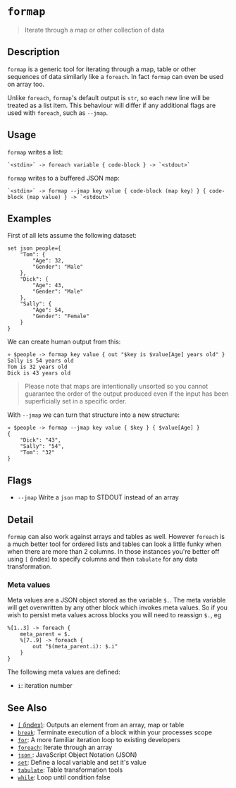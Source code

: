 # `formap`

> Iterate through a map or other collection of data

## Description

`formap` is a generic tool for iterating through a map, table or other
sequences of data similarly like a `foreach`. In fact `formap` can even be
used on array too.

Unlike `foreach`, `formap`'s default output is `str`, so each new line will be
treated as a list item. This behaviour will differ if any additional flags are
used with `foreach`, such as `--jmap`.

## Usage

`formap` writes a list:

    `<stdin>` -> foreach variable { code-block } -> `<stdout>`

`formap` writes to a buffered JSON map:

    `<stdin>` -> formap --jmap key value { code-block (map key) } { code-block (map value) } -> `<stdout>`

## Examples

First of all lets assume the following dataset:

    set json people={
        "Tom": {
            "Age": 32,
            "Gender": "Male"
        },
        "Dick": {
            "Age": 43,
            "Gender": "Male"
        },
        "Sally": {
            "Age": 54,
            "Gender": "Female"
        }
    }

We can create human output from this:

    » $people -> formap key value { out "$key is $value[Age] years old" }
    Sally is 54 years old
    Tom is 32 years old
    Dick is 43 years old

> Please note that maps are intentionally unsorted so you cannot guarantee the
> order of the output produced even if the input has been superficially set in
> a specific order.

With `--jmap` we can turn that structure into a new structure:

    » $people -> formap --jmap key value { $key } { $value[Age] }
    {
        "Dick": "43",
        "Sally": "54",
        "Tom": "32"
    }

## Flags

- `--jmap`
  Write a `json` map to STDOUT instead of an array

## Detail

`formap` can also work against arrays and tables as well. However `foreach` is
a much better tool for ordered lists and tables can look a little funky when
when there are more than 2 columns. In those instances you're better off using
`[` (index) to specify columns and then `tabulate` for any data transformation.

### Meta values

Meta values are a JSON object stored as the variable `$.`. The meta variable
will get overwritten by any other block which invokes meta values. So if you
wish to persist meta values across blocks you will need to reassign `$.`, eg

    %[1..3] -> foreach {
        meta_parent = $.
        %[7..9] -> foreach {
            out "$(meta_parent.i): $.i"
        }
    }

The following meta values are defined:

- `i`: iteration number

## See Also

- [`[` (index)](./index.md):
  Outputs an element from an array, map or table
- [`break`](./break.md):
  Terminate execution of a block within your processes scope
- [`for`](./for.md):
  A more familiar iteration loop to existing developers
- [`foreach`](./foreach.md):
  Iterate through an array
- [`json` ](../types/json.md):
  JavaScript Object Notation (JSON)
- [`set`](./set.md):
  Define a local variable and set it's value
- [`tabulate`](./tabulate.md):
  Table transformation tools
- [`while`](./while.md):
  Loop until condition false
